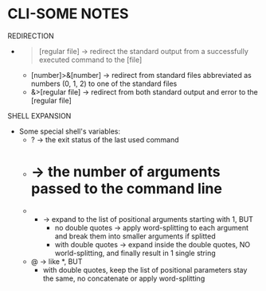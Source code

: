 # CLI-SOME NOTES

REDIRECTION
- >[regular file] -> redirect the standard output from a successfully executed command to the [file]
    - [number]>&[number] -> redirect from standard files abbreviated as numbers (0, 1, 2) to one of the standard files
    - &>[regular file] -> redirect from both standard output and error to the [regular file]

SHELL EXPANSION
- Some special shell's variables:
    - ? -> the exit status of the last used command
    - # -> the number of arguments passed to the command line
    - * -> expand to the list of positional arguments starting with 1, BUT
        + no double quotes -> apply word-splitting to each argument and break them into smaller arguments if splitted
        + with double quotes -> expand inside the double quotes, NO world-splitting, and finally result in 1 single string
    - @ -> like *, BUT
        + with double quotes, keep the list of positional parameters stay the same, no concatenate or apply word-splitting


